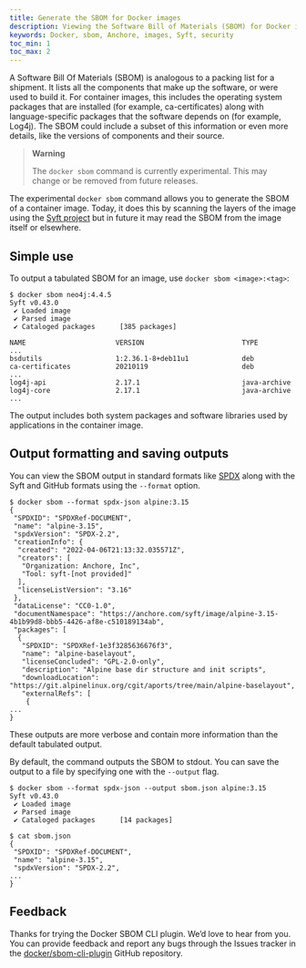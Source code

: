 ```yaml
---
title: Generate the SBOM for Docker images
description: Viewing the Software Bill of Materials (SBOM) for Docker images
keywords: Docker, sbom, Anchore, images, Syft, security
toc_min: 1
toc_max: 2
---
```


A Software Bill Of Materials (SBOM) is analogous to a packing list for a shipment. It lists all the components that make up the software, or were used to build it. For container images, this includes the operating system packages that are installed (for example, ca-certificates) along with language-specific packages that the software depends on (for example, Log4j). The SBOM could include a subset of this information or even more details, like the versions of components and their source.

> **Warning**
>
> The `docker sbom` command is currently experimental. This may change or be removed from future releases.


The experimental `docker sbom` command allows you to generate the SBOM of a container image. Today, it does this by scanning the layers of the image using the [Syft project](https://github.com/anchore/syft) but in future it may read the SBOM from the image itself or elsewhere.

## Simple use

To output a tabulated SBOM for an image,  use `docker sbom <image>:<tag>`:

```console
$ docker sbom neo4j:4.4.5
Syft v0.43.0
 ✔ Loaded image
 ✔ Parsed image
 ✔ Cataloged packages      [385 packages]

NAME                      VERSION                        TYPE
... 
bsdutils                  1:2.36.1-8+deb11u1             deb
ca-certificates           20210119                       deb
...
log4j-api                 2.17.1                         java-archive  
log4j-core                2.17.1                         java-archive  
...
```

The output includes both system packages and software libraries used by applications in the container image.

## Output formatting and saving outputs

You can view the SBOM output in standard formats like [SPDX](https://spdx.dev) along with the Syft and GitHub formats using the `--format` option.

```console
$ docker sbom --format spdx-json alpine:3.15
{
 "SPDXID": "SPDXRef-DOCUMENT",
 "name": "alpine-3.15",
 "spdxVersion": "SPDX-2.2",
 "creationInfo": {
  "created": "2022-04-06T21:13:32.035571Z",
  "creators": [
   "Organization: Anchore, Inc",
   "Tool: syft-[not provided]"
  ],
  "licenseListVersion": "3.16"
 },
 "dataLicense": "CC0-1.0",
 "documentNamespace": "https://anchore.com/syft/image/alpine-3.15-4b1b99d8-bbb5-4426-af8e-c510189134ab",
 "packages": [
  {
   "SPDXID": "SPDXRef-1e3f3285636676f3",
   "name": "alpine-baselayout",
   "licenseConcluded": "GPL-2.0-only",
   "description": "Alpine base dir structure and init scripts",
   "downloadLocation": "https://git.alpinelinux.org/cgit/aports/tree/main/alpine-baselayout",
   "externalRefs": [
    {
...
}
```

These outputs are more verbose and contain more information than the default tabulated output.

By default, the command outputs the SBOM to stdout. You can save the output to a file by specifying one with the `--output` flag.

```console
$ docker sbom --format spdx-json --output sbom.json alpine:3.15
Syft v0.43.0
 ✔ Loaded image
 ✔ Parsed image
 ✔ Cataloged packages      [14 packages]

$ cat sbom.json
{
 "SPDXID": "SPDXRef-DOCUMENT",
 "name": "alpine-3.15",
 "spdxVersion": "SPDX-2.2",
...
}
```

## Feedback

Thanks for trying the Docker SBOM CLI plugin. We’d love to hear from you. You can provide feedback and report any bugs through the Issues tracker in the
[docker/sbom-cli-plugin](https://github.com/docker/sbom-cli-plugin) GitHub repository.
